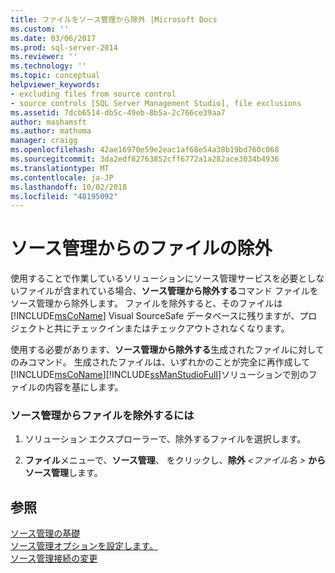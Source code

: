```yaml
---
title: ファイルをソース管理から除外 |Microsoft Docs
ms.custom: ''
ms.date: 03/06/2017
ms.prod: sql-server-2014
ms.reviewer: ''
ms.technology: ''
ms.topic: conceptual
helpviewer_keywords:
- excluding files from source control
- source controls [SQL Server Management Studio], file exclusions
ms.assetid: 7dcb6514-db5c-49eb-8b5a-2c766ce39aa7
author: mashamsft
ms.author: mathoma
manager: craigg
ms.openlocfilehash: 42ae16970e59e2eac1af68e54a38b19bd760c068
ms.sourcegitcommit: 3da2edf82763852cff6772a1a282ace3034b4936
ms.translationtype: MT
ms.contentlocale: ja-JP
ms.lasthandoff: 10/02/2018
ms.locfileid: "48195092"
---
```

# <a name="exclude-files-from-source-control"></a>ソース管理からのファイルの除外
  使用することで作業しているソリューションにソース管理サービスを必要としないファイルが含まれている場合、**ソース管理から除外する**コマンド ファイルをソース管理から除外します。 ファイルを除外すると、そのファイルは [!INCLUDE[msCoName](../includes/msconame-md.md)] Visual SourceSafe データベースに残りますが、プロジェクトと共にチェックインまたはチェックアウトされなくなります。  
  
 使用する必要があります、**ソース管理から除外する**生成されたファイルに対してのみコマンド。 生成されたファイルは、いずれかのことが完全に再作成して[!INCLUDE[msCoName](../includes/msconame-md.md)][!INCLUDE[ssManStudioFull](../includes/ssmanstudiofull-md.md)]ソリューションで別のファイルの内容を基にします。  
  
### <a name="to-exclude-a-file-from-source-control"></a>ソース管理からファイルを除外するには  
  
1.  ソリューション エクスプローラーで、除外するファイルを選択します。  
  
2.  **ファイル**メニューで、**ソース管理**、 をクリックし、**除外** *\<ファイル名 >* **からソース管理**します。  
  
## <a name="see-also"></a>参照  
 [ソース管理の基礎](../../2014/database-engine/source-control-basics.md)   
 [ソース管理オプションを設定します。](../../2014/database-engine/set-source-control-options.md)   
 [ソース管理接続の変更](../../2014/database-engine/change-source-control-connections.md)  
  
  
